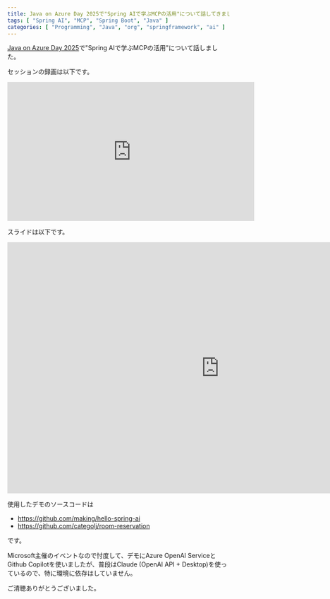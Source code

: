 ```yaml
---
title: Java on Azure Day 2025で"Spring AIで学ぶMCPの活用"について話してきました。
tags: [ "Spring AI", "MCP", "Spring Boot", "Java" ]
categories: [ "Programming", "Java", "org", "springframework", "ai" ]
---
```


[Java on Azure Day 2025](https://msevents.microsoft.com/event?id=172327856571)で"Spring AIで学ぶMCPの活用"について話しました。

セッションの録画は以下です。

<iframe width="560" height="315" src="https://www.youtube.com/embed/JxeJljXyGuo?si=4YYv41cVzhrFdKRr" title="YouTube video player" frameborder="0" allow="accelerometer; autoplay; clipboard-write; encrypted-media; gyroscope; picture-in-picture; web-share" referrerpolicy="strict-origin-when-cross-origin" allowfullscreen></iframe>

スライドは以下です。

<iframe src="https://docs.google.com/presentation/d/e/2PACX-1vT5aApf_9X3kQhfxCi5oiBp09SWKEfIQhTYH9qzt1wNQBlIg-z5xtITjaU7j94FCLPMwr8aPXhi3YZ4/pubembed?start=false&loop=false&delayms=60000" frameborder="0" width="960" height="569" allowfullscreen="true" mozallowfullscreen="true" webkitallowfullscreen="true"></iframe>

使用したデモのソースコードは

* https://github.com/making/hello-spring-ai
* https://github.com/categolj/room-reservation

です。

Microsoft主催のイベントなので忖度して、デモにAzure OpenAI ServiceとGithub Copilotを使いましたが、普段はClaude (OpenAI API + Desktop)を使っているので、特に環境に依存はしていません。

ご清聴ありがとうございました。
